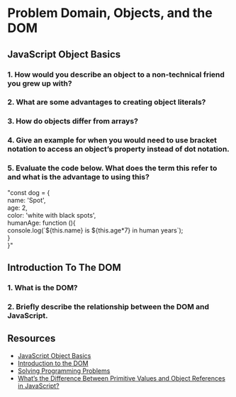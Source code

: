 # Problem Domain, Objects, and the DOM

## JavaScript Object Basics

### 1. How would you describe an object to a non-technical friend you grew up with?

### 2. What are some advantages to creating object literals?

### 3. How do objects differ from arrays?

### 4. Give an example for when you would need to use bracket notation to access an object’s property instead of dot notation.

### 5. Evaluate the code below. What does the term this refer to and what is the advantage to using this?
<p>
"const dog = { <br>
  name: 'Spot', <br>
  age: 2, <br>
  color: 'white with black spots', <br>
  humanAge: function (){ <br>
    console.log(`${this.name} is ${this.age*7} in human years`); <br>
  } <br>
}" <br>
</p>

## Introduction To The DOM

### 1. What is the DOM?
### 2. Briefly describe the relationship between the DOM and JavaScript.

## Resources
- [JavaScript Object Basics](https://developer.mozilla.org/en-US/docs/Learn/JavaScript/Objects/Basics) <br>
- [Introduction to the DOM](https://developer.mozilla.org/en-US/docs/Web/API/Document_Object_Model/Introduction) <br>
- [Solving Programming Problems](https://simpleprogrammer.com/solving-problems-breaking-it-down/) <br>
- [What’s the Difference Between Primitive Values and Object References in JavaScript?](https://betterprogramming.pub/intermediate-javascript-whats-the-difference-between-primitive-values-and-object-references-e863d70677b)

